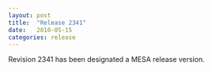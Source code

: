 ```yaml
---
layout: post
title:  "Release 2341"
date:   2010-05-15
categories: release
---
```


Revision 2341 has been designated a MESA release version.
